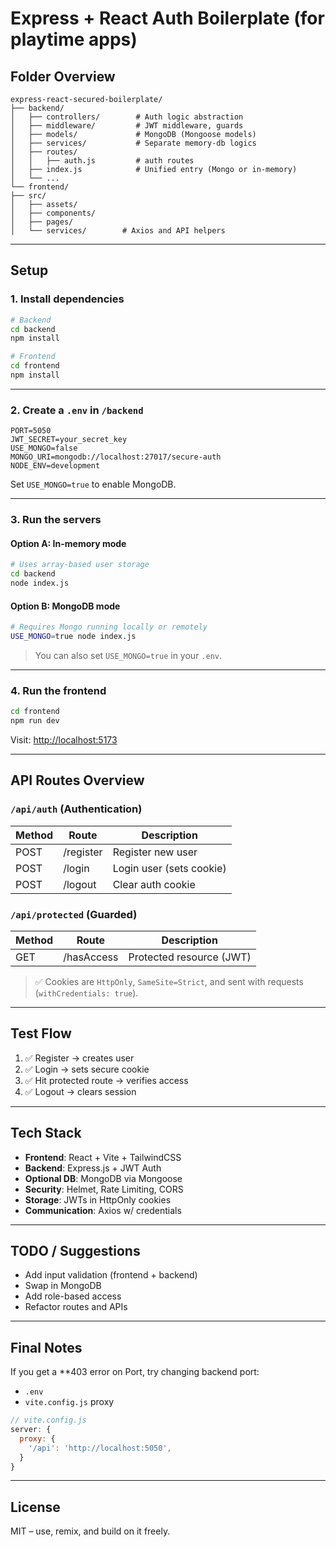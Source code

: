 # Express + React Auth Boilerplate (for playtime apps)

## Folder Overview
```
express-react-secured-boilerplate/
├── backend/
│   ├── controllers/        # Auth logic abstraction
│   ├── middleware/         # JWT middleware, guards
│   ├── models/             # MongoDB (Mongoose models)
│   ├── services/           # Separate memory-db logics
│   ├── routes/
│   │   ├── auth.js         # auth routes
│   ├── index.js            # Unified entry (Mongo or in-memory)
│   └── ...
└── frontend/
├── src/
│   ├── assets/
│   ├── components/
│   ├── pages/
│   └── services/        # Axios and API helpers
```

---

## Setup

### 1. Install dependencies

```bash
# Backend
cd backend
npm install

# Frontend
cd frontend
npm install
```

---

### 2. Create a `.env` in `/backend`

```env
PORT=5050
JWT_SECRET=your_secret_key
USE_MONGO=false
MONGO_URI=mongodb://localhost:27017/secure-auth
NODE_ENV=development
```

Set `USE_MONGO=true` to enable MongoDB.

---

### 3. Run the servers

#### Option A: In-memory mode

```bash
# Uses array-based user storage
cd backend
node index.js
```

#### Option B: MongoDB mode

```bash
# Requires Mongo running locally or remotely
USE_MONGO=true node index.js
```

> You can also set `USE_MONGO=true` in your `.env`.

---

### 4. Run the frontend

```bash
cd frontend
npm run dev
```

Visit: [http://localhost:5173](http://localhost:5173)

---

## API Routes Overview

### `/api/auth` (Authentication)

| Method | Route     | Description              |
| ------ | --------- | ------------------------ |
| POST   | /register | Register new user        |
| POST   | /login    | Login user (sets cookie) |
| POST   | /logout   | Clear auth cookie        |

### `/api/protected` (Guarded)

| Method | Route      | Description              |
| ------ | ---------- | ------------------------ |
| GET    | /hasAccess | Protected resource (JWT) |

> ✅ Cookies are `HttpOnly`, `SameSite=Strict`, and sent with requests (`withCredentials: true`).

---

## Test Flow

1. ✅ Register → creates user
2. ✅ Login → sets secure cookie
3. ✅ Hit protected route → verifies access
4. ✅ Logout → clears session

---

## Tech Stack

* **Frontend**: React + Vite + TailwindCSS
* **Backend**: Express.js + JWT Auth
* **Optional DB**: MongoDB via Mongoose
* **Security**: Helmet, Rate Limiting, CORS
* **Storage**: JWTs in HttpOnly cookies
* **Communication**: Axios w/ credentials

---

## TODO / Suggestions

* Add input validation (frontend + backend)
* Swap in MongoDB
* Add role-based access
* Refactor routes and APIs

---

## Final Notes

If you get a **403 error on Port, try changing backend port:

* `.env`
* `vite.config.js` proxy

```js
// vite.config.js
server: {
  proxy: {
    '/api': 'http://localhost:5050',
  }
}
```

---

## License

MIT – use, remix, and build on it freely.
